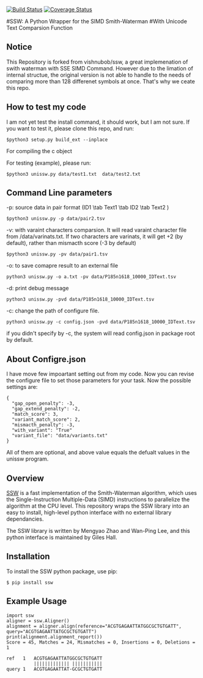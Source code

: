 [![Build Status](https://travis-ci.org/vishnubob/ssw.svg?branch=master)](https://travis-ci.org/vishnubob/ssw)
[![Coverage Status](https://coveralls.io/repos/vishnubob/ssw/badge.svg?branch=master&service=github)](https://coveralls.io/github/vishnubob/ssw?branch=master)

#SSW: A Python Wrapper for the SIMD Smith-Waterman 
#With Unicode Text Comparsion Function

## Notice

 This Repository is forked from vishnubob/ssw, a great implemenation of swith waterman with SSE SIMD Command. However due to the limation of internal structue, the original version is not able to handle to the needs of comparing more than 128 differenet symbols at once. That's why we ceate this repo.

## How to test my code

I am not yet test the install command, it should work, but I am not sure. If you want to test it, please clone this repo, and run:

```
$python3 setup.py build_ext --inplace 
```
For compiling the c object

For testing (example), please  run: 
```
$python3 unissw.py data/test1.txt  data/test2.txt
```

## Command Line parameters

-p: source data in pair format (ID1 \tab Text1 \tab ID2 \tab Text2 )

```
$python3 unissw.py -p data/pair2.tsv
```

-v: with varaint characters comparsion. It will read varaint character file from /data/varinats.txt. If two characters are varinats, it will get +2 (by default), rather than mismacth score (-3 by default)

```
$python3 unissw.py -pv data/pair1.tsv
```

-o: to save comapre result to an external file
```
python3 unissw.py -o a.txt -pv data/P185n1618_10000_IDText.tsv
```

-d: print debug message

```
python3 unissw.py -pvd data/P185n1618_10000_IDText.tsv
```

-c: change the path of configure file.
```
python3 unissw.py -c config.json -pvd data/P185n1618_10000_IDText.tsv
```
if you didn't specify by -c, the system will read config.json in package root by default.

## About Configre.json
I have move few impoartant setting out from my code. Now you can revise the configure file to set those parameters for your task. Now the possible settings are:
```
{
  "gap_open_penalty": -3, 
  "gap_extend_penalty": -2,
  "match_score": 3,
  "variant_match_score": 2,
  "mismacth_penalty": -3,
  "with_variant": "True"
  "variant_file": "data/variants.txt"
}
```
All of them are optional, and above value equals the defualt values in the unissw program.


## Overview

[SSW][ssw_repo] is a fast implementation of the Smith-Waterman algorithm, which
uses the Single-Instruction Multiple-Data (SIMD) instructions to parallelize
the algorithm at the CPU level.  This repository wraps the SSW library into an
easy to install, high-level python interface with no external library dependancies.

The SSW library is written by Mengyao Zhao and Wan-Ping Lee, and this python
interface is maintained by Giles Hall.

## Installation

To install the SSW python package, use pip:

```
$ pip install ssw
```

## Example Usage

```
import ssw
aligner = ssw.Aligner()
alignment = aligner.align(reference="ACGTGAGAATTATGGCGCTGTGATT", query="ACGTGAGAATTATGCGCTGTGATT")
print(alignment.alignment_report())
Score = 45, Matches = 24, Mismatches = 0, Insertions = 0, Deletions = 1

ref   1   ACGTGAGAATTATGGCGCTGTGATT
          ||||||||||||| |||||||||||
query 1   ACGTGAGAATTAT-GCGCTGTGATT
```

[ssw_repo]: https://github.com/mengyao/Complete-Striped-Smith-Waterman-Library

